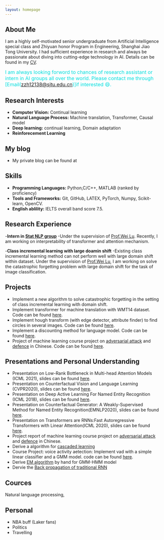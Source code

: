 ```yaml
---
layout: homepage
---
```


## About Me

I am a highly self-motivated senior undergraduate from Artificial Intelligence
special class and Zhiyuan honor Program in Engineering, Shanghai Jiao Tong University. I had
sufficient experience in research and always be passionate about diving into cutting-edge technology in
AI. Details can be found in my [CV](https://drive.google.com/file/d/1C-0Tqsn8Jc4v6p-JXqJ4rrv1kQlSB7B4/view?usp=sharing).


<font color="#00dddd" size=3>I am always looking forword to chances of research assistant or intern in AI groups all over the world. Please contact me through [Email(zzh12138@sjtu.edu.cn)]if interested :smile:.</font><br /> 
## Research Interests
- **Computer Vision:** Continual learning
- **Natural Language Process:** Machine translation, Transformer, Causal model
- **Deep learning:** continual learning, Domain adaptation
- **Reinforecement Learning** 

## My blog

- My private blog can be found at 

## Skills

- **Programming Languages:** Python,C/C++, MATLAB (ranked by proficiency)
- **Tools and Frameworks:** Git, GitHub, LATEX, PyTorch, Numpy, Scikit-learn, OpenCV.
- **English ablility:** IELTS overall band score 7.5.

## Research Experience
-**Intern in [Stat NLP group](https://statnlp-research.github.io/)**
 -Under the
supervision of [Prof.Wei Lu](http://www.statnlp.org/faculty/lu_wei). Recently, I am working on interpretability of transformer and attention mechanism.

-**Class incremental learning with large doamin shift**
  -Existing class incremental learning method can not perform well with large domain shift within dataset. Under the
supervision of [Prof.Wei Lu](https://shuaili8.github.io), I am working on solve the catastrophic forgetting problem with large domain shift for the task of image classification.

## Projects
- Implement a new algorithm to solve catastrophic forgetting in the setting of class incremental learning with domain shift.
- Implement transformer for machine translation with WMT14 dataset. Code can be found [here](https://github.com/zzh-SJTU/data_pre-process_translation).
- Implement hough transform (with edge detector, attribute finder) to find circles in several images. Code can be found [here](https://github.com/zzh-SJTU/Discounting).
- Implement a discounting method for language model. Code can be found [here](https://github.com/zzh-SJTU/Discounting).
- Project of machine learning course project on [adversarial attack](https://drive.google.com/file/d/1UyfomQD2o9VoTRszNrMnbIuPy321HEEu/view?usp=sharing) and [defence](https://drive.google.com/file/d/1Q-riEHaQwHDhv2VotrC7k88khkp8h7-n/view?usp=sharing) in Chinese. Code can be found [here](https://github.com/zzh-SJTU/Adversarial-Attacks-project).
  
## Presentations and Personal Understanding
- Presentation on Low-Rank Bottleneck in Multi-head Attention Models (ICML 2021), slides can be found [here](https://drive.google.com/file/d/1mlL42WFlJtdFqhDhxlOzwhwD58JkY0NW/view?usp=sharing).
- Presentation on Counterfactual Vision and Language Learning (CVPR2020), slides can be found [here](https://drive.google.com/file/d/1mlL42WFlJtdFqhDhxlOzwhwD58JkY0NW/view?usp=sharing).
- Presentation on Deep Active Learning For Named Entity Recognition (ICML 2018), slides can be found [here](https://drive.google.com/file/d/1ugIAYoJemOBp6JoUiqymHbx--Tm28tnm/view?usp=sharing).
- Presentation on Counterfactual Generator: A Weakly-Supervised Method for Named Entity Recognition(EMNLP2020), slides can be found [here](https://drive.google.com/file/d/1qo4E5SPCMyKByUbuE0XVJV-9lEsseP9S/view?usp=sharing).
- Presentation on Transformers are RNNs:Fast Autoregressive Transformers with Linear Attention(ICML 2020), slides can be found [here](https://drive.google.com/file/d/1ZEfdmdyZ6EtKnGTDxzevD24p-0ijG2ID/view?usp=sharing).
- Project report of machine learning course project on [adversarial attack](https://drive.google.com/file/d/1UyfomQD2o9VoTRszNrMnbIuPy321HEEu/view?usp=sharing) and [defence](https://drive.google.com/file/d/1Q-riEHaQwHDhv2VotrC7k88khkp8h7-n/view?usp=sharing) in Chinese.
- Derive a algorithm for [cascaded learning](https://drive.google.com/file/d/1J3_aL1RyUGeavMhLwhcXKDmH-PG4iwle/view?usp=sharing)
- Course Project: voice activity aetection: Implement vad with a simple linear classifier and a GMM model. code can be found [here](https://github.com/zzh-SJTU/Voice-Activity-Detection).
- Derive [EM algorithm](https://drive.google.com/file/d/1Iaz7vO08kuaKoWZAqlZVY1CLU8gF66Hj/view?usp=sharing) by hand for GMM-HMM model
- Dervie the [Back propagation of traditional RNN](https://drive.google.com/file/d/1Eq-PIQOQ2z5N9QLwEKsklN1aX4cplEaR/view?usp=sharing)

## Cources 
Natural language processing, 

## Personal

- NBA buff (Laker fans)
- Politics
- Travelling 
